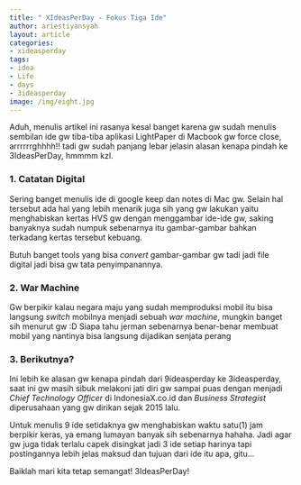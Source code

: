 ```yaml
---
title: " XIdeasPerDay - Fokus Tiga Ide"
author: ariestiyansyah
layout: article
categories:
- xideasperday
tags:
- idea
- Life
- days
- 3ideasperday
image: /img/eight.jpg
---
```


Aduh, menulis artikel ini rasanya kesal banget karena gw sudah menulis sembilan ide gw tiba-tiba aplikasi LightPaper di Macbook gw force close, arrrrrrghhhh!! tadi gw sudah panjang lebar jelasin alasan kenapa pindah ke 3IdeasPerDay, hmmmm kzl.

### 1. Catatan Digital
Sering banget menulis ide di google keep dan notes di Mac gw. Selain hal tersebut ada hal yang lebih menarik juga sih yang gw lakukan yaitu menghabiskan kertas HVS gw dengan menggambar ide-ide gw, saking banyaknya sudah numpuk sebenarnya itu gambar-gambar bahkan terkadang kertas tersebut kebuang.

Butuh banget tools yang bisa *convert* gambar-gambar gw tadi jadi file digital jadi bisa gw tata penyimpanannya.

### 2. War Machine
Gw berpikir kalau negara maju yang sudah memproduksi mobil itu bisa langsung *switch* mobilnya menjadi sebuah *war machine*, mungkin banget sih menurut gw :D Siapa tahu jerman sebenarnya benar-benar membuat mobil yang nantinya bisa langsung dijadikan senjata perang

### 3. Berikutnya?
Ini lebih ke alasan gw kenapa pindah dari 9ideasperday ke 3ideasperday, saat ini gw masih sibuk melakoni jati diri gw sampai puas dengan menjadi *Chief Technology Officer* di IndonesiaX.co.id dan *Business Strategist* diperusahaan yang gw dirikan sejak 2015 lalu.

Untuk menulis 9 ide setidaknya gw menghabiskan waktu satu(1) jam berpikir keras, ya emang lumayan banyak sih sebenarnya hahaha. Jadi agar gw juga tidak terlalu capek disingkat jadi 3 ide setiap harinya tapi postingannya lebih jelas maksud dan tujuan dari ide itu apa, gitu...

Baiklah mari kita tetap semangat! 3IdeasPerDay!

